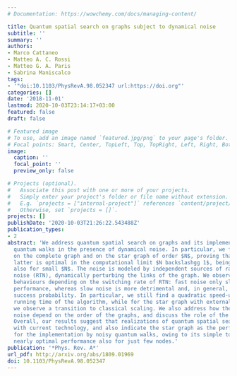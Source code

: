 ```yaml
---
# Documentation: https://wowchemy.com/docs/managing-content/

title: Quantum spatial search on graphs subject to dynamical noise
subtitle: ''
summary: ''
authors:
- Marco Cattaneo
- Matteo A. C. Rossi
- Matteo G. A. Paris
- Sabrina Maniscalco
tags:
- '"doi:10.1103/PhysRevA.98.052347 url:https://doi.org"'
categories: []
date: '2018-11-01'
lastmod: 2020-10-03T23:14:17+03:00
featured: false
draft: false

# Featured image
# To use, add an image named `featured.jpg/png` to your page's folder.
# Focal points: Smart, Center, TopLeft, Top, TopRight, Left, Right, BottomLeft, Bottom, BottomRight.
image:
  caption: ''
  focal_point: ''
  preview_only: false

# Projects (optional).
#   Associate this post with one or more of your projects.
#   Simply enter your project's folder or file name without extension.
#   E.g. `projects = ["internal-project"]` references `content/project/deep-learning/index.md`.
#   Otherwise, set `projects = []`.
projects: []
publishDate: '2020-10-03T21:26:22.543488Z'
publication_types:
- 2
abstract: 'We address quantum spatial search on graphs and its implementation by continuous-time
  quantum walks in the presence of dynamical noise. In particular, we focus on search
  on the complete graph and on the star graph of order $N$, proving that also the
  latter is optimal in the computational limit $N backslashgg 1$, being nearly optimal
  also for small $N$. The noise is modeled by independent sources of random telegraph
  noise (RTN), dynamically perturbing the links of the graph. We observe two different
  behaviours depending on the switching rate of RTN: fast noise only slightly degrades
  performance, whereas slow noise is more detrimental and, in general, lowers the
  success probability. In particular, we still find a quadratic speed-up for the average
  running time of the algorithm, while for the star graph with external target node
  we observe a transition to classical scaling. We also address how the effects of
  noise depend on the order of the graphs, and discuss the role of the graph topology.
  Overall, our results suggest that realizations of quantum spatial search are possible
  with current technology, and also indicate the star graph as the perfect candidate
  for the implementation by noisy quantum walks, owing to its simple topology and
  nearly optimal performance also for just few nodes.'
publication: '*Phys. Rev. A*'
url_pdf: http://arxiv.org/abs/1809.01969
doi: 10.1103/PhysRevA.98.052347
---
```


